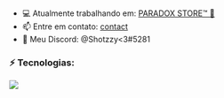 
- 💻 Atualmente trabalhando em: [PARADOX STORE™ 💫](https://discord.gg/BVXfN4ckSR)
- 📫 Entre em contato: [contact](valleystoreatendimento@gmail.com)
- 📱 Meu Discord: @Shotzzy<3#5281

### ⚡ Tecnologias:
<a href="https://skillicons.dev">
    <img src="https://skillicons.dev/icons?i=ts,js,lua,nodejs,mongodb,mysql,css" />
</a>

